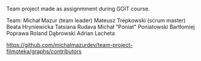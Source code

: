 Team project made as assignmment during GOIT course.

Team: 
Michał Mazur (team leader)
Mateusz Trepkowski (scrum master)
Beata Hryniewicka
Tatsiana Rudava
Michał "Poniat" Poniatowski
Bartłomiej Poprawa
Roland Dąbrowski
Adrian Lacheta

https://github.com/michalmazurdev/team-project-filmoteka/graphs/contributors
